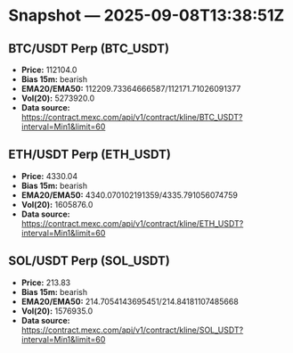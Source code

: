 # Snapshot — 2025-09-08T13:38:51Z

## BTC/USDT Perp (BTC_USDT)
- **Price:** 112104.0
- **Bias 15m:** bearish
- **EMA20/EMA50:** 112209.73364666587/112171.71026091377
- **Vol(20):** 5273920.0
- **Data source:** https://contract.mexc.com/api/v1/contract/kline/BTC_USDT?interval=Min1&limit=60

## ETH/USDT Perp (ETH_USDT)
- **Price:** 4330.04
- **Bias 15m:** bearish
- **EMA20/EMA50:** 4340.070102191359/4335.791056074759
- **Vol(20):** 1605876.0
- **Data source:** https://contract.mexc.com/api/v1/contract/kline/ETH_USDT?interval=Min1&limit=60

## SOL/USDT Perp (SOL_USDT)
- **Price:** 213.83
- **Bias 15m:** bearish
- **EMA20/EMA50:** 214.7054143695451/214.84181107485668
- **Vol(20):** 1576935.0
- **Data source:** https://contract.mexc.com/api/v1/contract/kline/SOL_USDT?interval=Min1&limit=60
